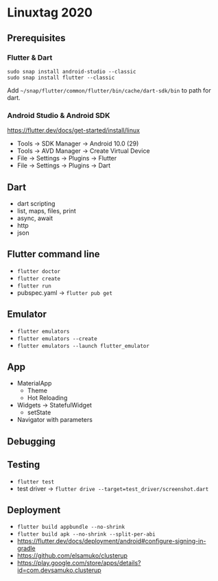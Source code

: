 # Linuxtag 2020

## Prerequisites

### Flutter & Dart
    sudo snap install android-studio --classic
    sudo snap install flutter --classic
Add `~/snap/flutter/common/flutter/bin/cache/dart-sdk/bin` to path for dart.

### Android Studio & Android SDK
https://flutter.dev/docs/get-started/install/linux
* Tools → SDK Manager → Android 10.0 (29)
* Tools → AVD Manager → Create Virtual Device
* File → Settings → Plugins → Flutter
* File → Settings → Plugins → Dart

## Dart
* dart scripting
* list, maps, files, print
* async, await
* http
* json

## Flutter command line
* `flutter doctor`
* `flutter create`
* `flutter run`
* pubspec.yaml → `flutter pub get`

## Emulator
* `flutter emulators`
* `flutter emulators --create`
* `flutter emulators --launch flutter_emulator`

## App
* MaterialApp
  * Theme
  * Hot Reloading
* Widgets → StatefulWidget
  * setState
* Navigator with parameters

## Debugging

## Testing
* `flutter test`
* test driver → `flutter drive --target=test_driver/screenshot.dart`

## Deployment
* `flutter build appbundle --no-shrink`
* `flutter build apk --no-shrink --split-per-abi`
* https://flutter.dev/docs/deployment/android#configure-signing-in-gradle
* https://github.com/elsamuko/clusterup
* https://play.google.com/store/apps/details?id=com.devsamuko.clusterup

